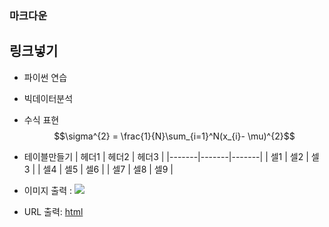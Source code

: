 ### 마크다운
## 링크넣기

- 파이썬 연습
- 빅데이터분석


- 수식 표현
$$\sigma^{2} = \frac{1}{N}\sum_{i=1}^N(x_{i}- \mu)^{2}$$

- 테이블만들기
| 헤더1 | 헤더2 | 헤더3 |
|-------|-------|-------|
| 셀1   | 셀2   | 셀3   |
| 셀4   | 셀5   | 셀6   |
| 셀7   | 셀8   | 셀9   |


- 이미지 출력 : <img src="https://s.pstatic.net/static/www/mobile/edit/20240805_1095/upload_1722820902326S0feF.png">

- URL 출력: [html](https://www.naver.com/)

